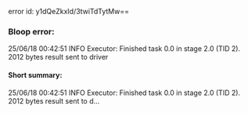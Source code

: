 error id: y1dQeZkxId/3twiTdTytMw==
### Bloop error:

25/06/18 00:42:51 INFO Executor: Finished task 0.0 in stage 2.0 (TID 2). 2012 bytes result sent to driver
#### Short summary: 

25/06/18 00:42:51 INFO Executor: Finished task 0.0 in stage 2.0 (TID 2). 2012 bytes result sent to d...